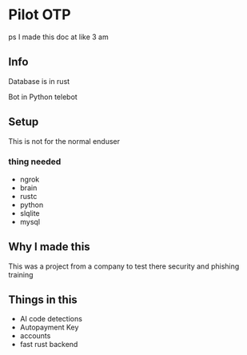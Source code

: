 # Pilot OTP 
ps I made this doc at like 3 am 
## Info

Database is in rust

Bot in Python telebot

## Setup
This is not for the normal enduser
### thing needed
- ngrok
- brain
- rustc
- python
- slqlite
- mysql


## Why I made this

This was a project from a company to test there security and phishing training 


## Things in this

- AI code detections
- Autopayment Key
- accounts
- fast rust backend

